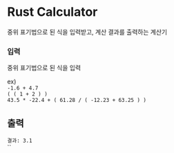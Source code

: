 # Rust Calculator
중위 표기법으로 된 식을 입력받고, 계산 결과를 출력하는 계산기

### 입력
중위 표기법으로 된 식을 입력  

ex)  
`-1.6 + 4.7`  
`( ( 1 + 2 ) )`  
`43.5 * -22.4 + ( 61.28 / ( -12.23 + 63.25 ) )`

## 출력  

`결과: 3.1`  
``

